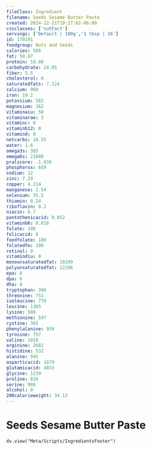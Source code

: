 ```yaml
---
fileClass: Ingredient
filename: Seeds Sesame Butter Paste
created: 2024-12-21T19:27:02-06:00
cssclasses: ['nutFact']
servings: ['Default | 100g','1 tbsp | 16']
id: 170191
foodgroup: Nuts and Seeds
calories: 586
fat: 50.87
protein: 18.08
carbohydrate: 24.05
fiber: 5.5
cholesterol: 0
saturatedfats: 7.124
calcium: 960
iron: 19.2
potassium: 582
magnesium: 362
vitaminaiu: 50
vitaminarae: 3
vitaminc: 0
vitaminb12: 0
vitamind: 0
netcarbs: 18.55
water: 1.6
omega3s: 385
omega6s: 21888
pralscore: -1.039
phosphorus: 659
sodium: 12
zinc: 7.29
copper: 4.214
manganese: 2.54
selenium: 35.5
thiamin: 0.24
riboflavin: 0.2
niacin: 6.7
pantothenicacid: 0.052
vitaminb6: 0.816
folate: 100
folicacid: 0
foodfolate: 100
folatedfe: 100
retinol: 0
vitamindiu: 0
monounsaturatedfat: 19209
polyunsaturatedfat: 22296
epa: 0
dpa: 0
dha: 0
tryptophan: 396
threonine: 751
isoleucine: 778
leucine: 1385
lysine: 580
methionine: 597
cystine: 365
phenylalanine: 959
tyrosine: 757
valine: 1010
arginine: 2682
histidine: 532
alanine: 945
asparticacid: 1679
glutamicacid: 4033
glycine: 1239
proline: 826
serine: 986
alcohol: 0
200calorieweight: 34.13
---
```


# Seeds Sesame Butter Paste

```dataviewjs
dv.view("Meta/Scripts/IngredientsFooter")
```